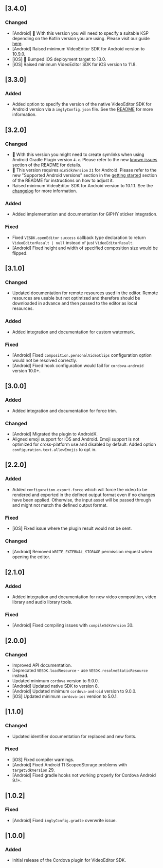 ## [3.4.0]

### Changed

* [Android] 🚨 With this version you will need to specify a suitable KSP depending on the Kotlin version you are using. Please visit our guide [here](https://github.com/imgly/vesdk-cordova/blob/master/README.md#ksp). 
* [Android] Raised minimum VideoEditor SDK for Android version to 10.9.0.
* [iOS] 🚨 Bumped iOS deployment target to 13.0.
* [iOS] Raised minimum VideoEditor SDK for iOS version to 11.8.

## [3.3.0]

### Added

* Added option to specify the version of the native VideoEditor SDK for Android version via a `imglyConfig.json` file. See the [README](https://github.com/imgly/vesdk-cordova/blob/master/README.md#version) for more information.

## [3.2.0]

### Changed

* 🚨 With this version you might need to create symlinks when using Android Gradle Plugin version `4.x`. Please refer to the new [known issues](https://github.com/imgly/vesdk-cordova#known-issues) section of the README for details.
* 🚨 This version requires `minSdkVersion` `21` for Android. Please refer to the new "Supported Android versions" section in the [getting started](https://github.com/imgly/vesdk-cordova#android) section of the README for instructions on how to adjust it.
* Raised minimum VideoEditor SDK for Android version to 10.1.1. See the [changelog](https://github.com/imgly/vesdk-android-demo/blob/master/CHANGELOG.md) for more information.

### Added

* Added implementation and documentation for GIPHY sticker integration.

### Fixed

* Fixed `VESDK.openEditor` `success` callback type declaration to return `VideoEditorResult | null` instead of just `VideoEditorResult`.
* [Android] Fixed height and width of specified composition size would be flipped.

## [3.1.0]

### Changed

* Updated documentation for remote resources used in the editor. Remote resources are usable but not optimized and therefore should be downloaded in advance and then passed to the editor as local resources.

### Added

* Added integration and documentation for custom watermark.

### Fixed

* [Android] Fixed `composition.personalVideoClips` configuration option would not be resolved correctly.
* [Android] Fixed hook configuration would fail for `cordova-android` version 10.0+.

## [3.0.0]

### Added

* Added integration and documentation for force trim.

### Changed

* [Android] Migrated the plugin to AndroidX.
* Aligned emoji support for iOS and Android. Emoji support is not optimized for cross-platform use and disabled by default. Added option `configuration.text.allowEmojis` to opt in.

## [2.2.0]

### Added

* Added `configuration.export.force` which will force the video to be rendered and exported in the defined output format even if no changes have been applied. Otherwise, the input asset will be passed through and might not match the defined output format.

### Fixed

* [iOS] Fixed issue where the plugin result would not be sent.

### Changed

* [Android] Removed `WRITE_EXTERNAL_STORAGE` permission request when opening the editor.

## [2.1.0]

### Added

* Added integration and documentation for new video composition, video library and audio library tools. 

### Fixed

* [Android] Fixed compiling issues with `compileSdkVersion` 30. 

## [2.0.0]

### Changed

* Improved API documentation.
* Deprecated `VESDK.loadResource` - use `VESDK.resolveStaticResource` instead.
* Updated minimum `cordova` version to 9.0.0.
* [Android] Updated native SDK to version 8.
* [Android] Updated minimum `cordova-android` version to 9.0.0.
* [iOS] Updated minimum `cordova-ios` version to 5.0.1.

## [1.1.0]

### Changed

* Updated identifier documentation for replaced and new fonts.

### Fixed

* [iOS] Fixed compiler warnings.
* [Android] Fixed Android 11 ScopedStorage problems with `targetSdkVersion` 29.
* [Android] Fixed gradle hooks not working properly for Cordova Android 9.1+.

## [1.0.2]

### Fixed

* [Android] Fixed `imglyConfig.gradle` overwrite issue.

## [1.0.0]

### Added

* Initial release of the Cordova plugin for VideoEditor SDK.
